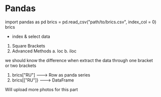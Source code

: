 # Pandas

import pandas as pd
brics = pd.read_csv("path/to/brics.csv", index_col = 0)
brics

- index & select data
1. Square Brackets
2. Advanced Methods
a. loc
b. iloc

we should know the difference when extract the data through one bracket or two brackets
1. brics["RU"] ---> Row as panda series
2. brics[["RU"]} ---> DataFrame

Will upload more photos for this part













